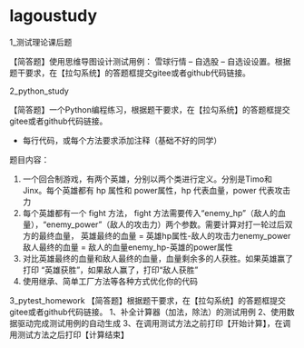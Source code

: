 # lagoustudy

1_测试理论课后题 

【简答题】使用思维导图设计测试用例：  雪球行情 – 自选股 – 自选设设置。根据题干要求，在【拉勾系统】的答题框提交gitee或者github代码链接。
 
 

2_python_study

【简答题】一个Python编程练习，根据题干要求，在【拉勾系统】的答题框提交gitee或者github代码链接。
- 每行代码，或每个方法要求添加注释（基础不好的同学）

题目内容：
1. ⼀个回合制游戏，有两个英雄，分别以两个类进⾏定义。分别是Timo和Jinx。每个英雄都有 hp 属性和 power属性，hp 代表⾎量，power 代表攻击⼒
2. 每个英雄都有⼀个 fight ⽅法， fight ⽅法需要传⼊“enemy_hp”（敌⼈的⾎量），“enemy_power”（敌⼈的攻击⼒）两个参数。需要计算对打一轮过后双方的最终血量，
英雄最终的⾎量 = 英雄hp属性-敌⼈的攻击⼒enemy_power
敌⼈最终的⾎量 = 敌⼈的⾎量enemy_hp-英雄的power属性
3. 对⽐英雄最终的⾎量和敌⼈最终的⾎量，⾎量剩余多的⼈获胜。如果英雄赢了打印 “英雄获胜”，如果敌⼈赢了，打印“敌⼈获胜”
4. 使用继承、简单工厂方法等各种方式优化你的代码



3_pytest_homework
【简答题】根据题干要求，在【拉勾系统】的答题框提交gitee或者github代码链接。
1、补全计算器（加法，除法）的测试用例
2、使用数据驱动完成测试用例的自动生成
3、在调用测试方法之前打印【开始计算】，在调用测试方法之后打印【计算结束】
